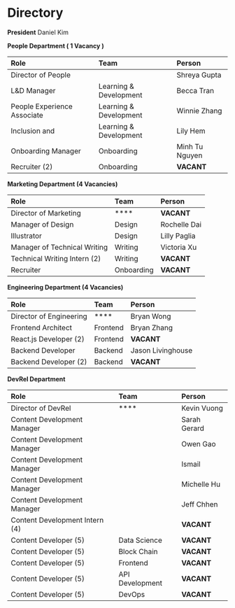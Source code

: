# Directory

**President** Daniel Kim

**People Department \( 1 Vacancy \)** 

| Role | Team | Person |
| :--- | :--- | :--- |
| Director of People |  | Shreya Gupta |
| L&D Manager | Learning & Development | Becca Tran |
| People Experience Associate | Learning & Development | Winnie Zhang |
| Inclusion and | Learning & Development | Lily Hem |
| Onboarding Manager | Onboarding | Minh Tu Nguyen |
| Recruiter \(2\) | Onboarding | **VACANT** |

**Marketing Department  \(4 Vacancies\)**

| Role | Team | Person |
| :--- | :--- | :--- |
| Director of Marketing | \*\*\*\* | **VACANT** |
| Manager of Design | Design | Rochelle Dai |
| Illustrator | Design | Lilly Paglia |
| Manager of Technical Writing | Writing | Victoria Xu |
| Technical Writing Intern \(2\) | Writing | **VACANT** |
| Recruiter | Onboarding | **VACANT** |

**Engineering Department \(4 Vacancies\)**

| Role | Team | Person |
| :--- | :--- | :--- |
| Director of Engineering | \*\*\*\* | Bryan Wong |
| Frontend Architect  | Frontend | Bryan Zhang |
| React.js Developer \(2\) | Frontend | **VACANT** |
| Backend Developer | Backend | Jason Livinghouse |
| Backend Developer \(2\) | Backend | **VACANT** |

**DevRel Department**

| Role | Team | Person |
| :--- | :--- | :--- |
| Director of DevRel | \*\*\*\* | Kevin Vuong |
| Content Development Manager |  | Sarah Gerard |
| Content Development Manager |  | Owen Gao |
| Content Development Manager |  | Ismail  |
| Content Development Manager |  | Michelle Hu |
| Content Development Manager |  | Jeff Chhen |
| Content Development Intern \(4\) |  | **VACANT** |
| Content Developer \(5\)  | Data Science | **VACANT** |
| Content Developer \(5\)  | Block Chain  | **VACANT** |
| Content Developer \(5\)  | Frontend | **VACANT** |
| Content Developer \(5\)  | API Development  | **VACANT** |
| Content Developer \(5\) | DevOps | **VACANT** |


